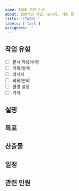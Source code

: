 ```yaml
---
name: TASK 관련 이슈
about: 일반적인 작업, 문서화, 기획 등
title: '[TASK] '
labels: ['task']
assignees: ''
---
```


## 작업 유형
- [ ] 문서 작성/수정
- [ ] 기획/설계
- [ ] 리서치
- [ ] 회의/논의
- [ ] 환경 설정
- [ ] 기타

## 설명
<!-- 작업에 대한 상세 설명 -->

## 목표
<!-- 이 작업을 통해 달성하고자 하는 목표 -->

## 산출물
<!-- 예상되는 산출물 (문서, 보고서 등) -->

## 일정
<!-- 예상 소요 시간이나 마감일 -->

## 관련 인원
<!-- 협업이 필요한 팀원이나 역할 -->
